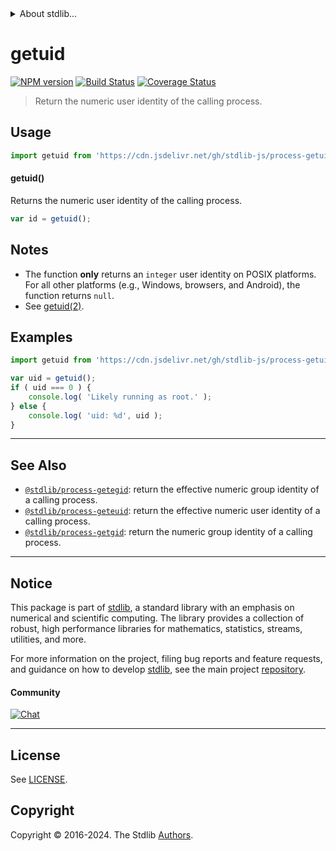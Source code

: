 <!--

@license Apache-2.0

Copyright (c) 2018 The Stdlib Authors.

Licensed under the Apache License, Version 2.0 (the "License");
you may not use this file except in compliance with the License.
You may obtain a copy of the License at

   http://www.apache.org/licenses/LICENSE-2.0

Unless required by applicable law or agreed to in writing, software
distributed under the License is distributed on an "AS IS" BASIS,
WITHOUT WARRANTIES OR CONDITIONS OF ANY KIND, either express or implied.
See the License for the specific language governing permissions and
limitations under the License.

-->


<details>
  <summary>
    About stdlib...
  </summary>
  <p>We believe in a future in which the web is a preferred environment for numerical computation. To help realize this future, we've built stdlib. stdlib is a standard library, with an emphasis on numerical and scientific computation, written in JavaScript (and C) for execution in browsers and in Node.js.</p>
  <p>The library is fully decomposable, being architected in such a way that you can swap out and mix and match APIs and functionality to cater to your exact preferences and use cases.</p>
  <p>When you use stdlib, you can be absolutely certain that you are using the most thorough, rigorous, well-written, studied, documented, tested, measured, and high-quality code out there.</p>
  <p>To join us in bringing numerical computing to the web, get started by checking us out on <a href="https://github.com/stdlib-js/stdlib">GitHub</a>, and please consider <a href="https://opencollective.com/stdlib">financially supporting stdlib</a>. We greatly appreciate your continued support!</p>
</details>

# getuid

[![NPM version][npm-image]][npm-url] [![Build Status][test-image]][test-url] [![Coverage Status][coverage-image]][coverage-url] <!-- [![dependencies][dependencies-image]][dependencies-url] -->

> Return the numeric user identity of the calling process.



<section class="usage">

## Usage

```javascript
import getuid from 'https://cdn.jsdelivr.net/gh/stdlib-js/process-getuid@deno/mod.js';
```

#### getuid()

Returns the numeric user identity of the calling process.

```javascript
var id = getuid();
```

</section>

<!-- /.usage -->

<section class="notes">

## Notes

-   The function **only** returns an `integer` user identity on POSIX platforms. For all other platforms (e.g., Windows, browsers, and Android), the function returns `null`. 
-   See [getuid(2)][getuid].

</section>

<section class="examples">

## Examples

<!-- eslint no-undef: "error" -->

```javascript
import getuid from 'https://cdn.jsdelivr.net/gh/stdlib-js/process-getuid@deno/mod.js';

var uid = getuid();
if ( uid === 0 ) {
    console.log( 'Likely running as root.' );
} else {
    console.log( 'uid: %d', uid );
}
```

</section>

<!-- /.examples -->

<!-- Section for related `stdlib` packages. Do not manually edit this section, as it is automatically populated. -->

<section class="related">

* * *

## See Also

-   <span class="package-name">[`@stdlib/process-getegid`][@stdlib/process/getegid]</span><span class="delimiter">: </span><span class="description">return the effective numeric group identity of a calling process.</span>
-   <span class="package-name">[`@stdlib/process-geteuid`][@stdlib/process/geteuid]</span><span class="delimiter">: </span><span class="description">return the effective numeric user identity of a calling process.</span>
-   <span class="package-name">[`@stdlib/process-getgid`][@stdlib/process/getgid]</span><span class="delimiter">: </span><span class="description">return the numeric group identity of a calling process.</span>

</section>

<!-- /.related -->

<!-- Section for all links. Make sure to keep an empty line after the `section` element and another before the `/section` close. -->


<section class="main-repo" >

* * *

## Notice

This package is part of [stdlib][stdlib], a standard library with an emphasis on numerical and scientific computing. The library provides a collection of robust, high performance libraries for mathematics, statistics, streams, utilities, and more.

For more information on the project, filing bug reports and feature requests, and guidance on how to develop [stdlib][stdlib], see the main project [repository][stdlib].

#### Community

[![Chat][chat-image]][chat-url]

---

## License

See [LICENSE][stdlib-license].


## Copyright

Copyright &copy; 2016-2024. The Stdlib [Authors][stdlib-authors].

</section>

<!-- /.stdlib -->

<!-- Section for all links. Make sure to keep an empty line after the `section` element and another before the `/section` close. -->

<section class="links">

[npm-image]: http://img.shields.io/npm/v/@stdlib/process-getuid.svg
[npm-url]: https://npmjs.org/package/@stdlib/process-getuid

[test-image]: https://github.com/stdlib-js/process-getuid/actions/workflows/test.yml/badge.svg?branch=main
[test-url]: https://github.com/stdlib-js/process-getuid/actions/workflows/test.yml?query=branch:main

[coverage-image]: https://img.shields.io/codecov/c/github/stdlib-js/process-getuid/main.svg
[coverage-url]: https://codecov.io/github/stdlib-js/process-getuid?branch=main

<!--

[dependencies-image]: https://img.shields.io/david/stdlib-js/process-getuid.svg
[dependencies-url]: https://david-dm.org/stdlib-js/process-getuid/main

-->

[chat-image]: https://img.shields.io/gitter/room/stdlib-js/stdlib.svg
[chat-url]: https://app.gitter.im/#/room/#stdlib-js_stdlib:gitter.im

[stdlib]: https://github.com/stdlib-js/stdlib

[stdlib-authors]: https://github.com/stdlib-js/stdlib/graphs/contributors

[umd]: https://github.com/umdjs/umd
[es-module]: https://developer.mozilla.org/en-US/docs/Web/JavaScript/Guide/Modules

[deno-url]: https://github.com/stdlib-js/process-getuid/tree/deno
[umd-url]: https://github.com/stdlib-js/process-getuid/tree/umd
[esm-url]: https://github.com/stdlib-js/process-getuid/tree/esm
[branches-url]: https://github.com/stdlib-js/process-getuid/blob/main/branches.md

[stdlib-license]: https://raw.githubusercontent.com/stdlib-js/process-getuid/main/LICENSE

[getuid]: http://man7.org/linux/man-pages/man2/getuid.2.html

<!-- <related-links> -->

[@stdlib/process/getegid]: https://github.com/stdlib-js/process-getegid/tree/deno

[@stdlib/process/geteuid]: https://github.com/stdlib-js/process-geteuid/tree/deno

[@stdlib/process/getgid]: https://github.com/stdlib-js/process-getgid/tree/deno

<!-- </related-links> -->

</section>

<!-- /.links -->
